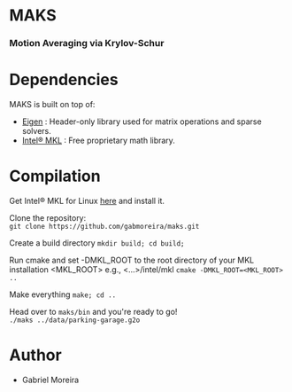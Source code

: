 # MAKS
### Motion Averaging via Krylov-Schur

# Dependencies
MAKS is built on top of:
* [Eigen](http://eigen.tuxfamily.org) : Header-only library used for matrix operations and sparse solvers.
* [Intel® MKL](https://software.intel.com/content/www/us/en/develop/tools/math-kernel-library.html) : Free proprietary math library.


# Compilation

Get Intel® MKL for Linux [here](https://software.intel.com/content/www/us/en/develop/tools/math-kernel-library/choose-download/linux.html) and install it.

Clone the repository:  
`git clone https://github.com/gabmoreira/maks.git`  

Create a build directory 
`mkdir build; cd build;`

Run cmake and set -DMKL_ROOT to the root directory of your MKL installation <MKL_ROOT> e.g., <...>/intel/mkl
`cmake -DMKL_ROOT=<MKL_ROOT> ..`

Make everything
`make; cd ..`

Head over to `maks/bin` and you're ready to go!  
`./maks ../data/parking-garage.g2o`

# Author
* Gabriel Moreira

